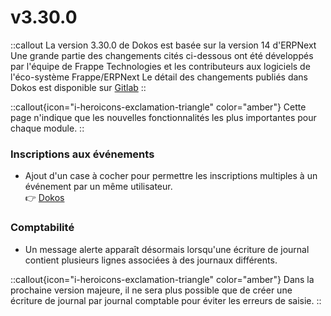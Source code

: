 # v3.30.0

::callout
La version 3.30.0 de Dokos est basée sur la version 14 d'ERPNext
Une grande partie des changements cités ci-dessous ont été développés par l'équipe de Frappe Technologies et les contributeurs aux logiciels de l'éco-système Frappe/ERPNext
Le détail des changements publiés dans Dokos est disponible sur [Gitlab](https://gitlab.com/dokos/dokos/-/releases/v3.30.0)
::

::callout{icon="i-heroicons-exclamation-triangle" color="amber"}
Cette page n'indique que les nouvelles fonctionnalités les plus importantes pour chaque module.
::

### Inscriptions aux événements

- Ajout d'un case à cocher pour permettre les inscriptions multiples à un événement par un même utilisateur.  
:point_right: [Dokos](https://gitlab.com/dokos/dokos/-/merge_requests/94)


### Comptabilité

- Un message alerte apparaît désormais lorsqu'une écriture de journal contient plusieurs lignes associées à des journaux différents.  

::callout{icon="i-heroicons-exclamation-triangle" color="amber"}
Dans la prochaine version majeure, il ne sera plus possible que de créer une écriture de journal par journal comptable pour éviter les erreurs de saisie.
::